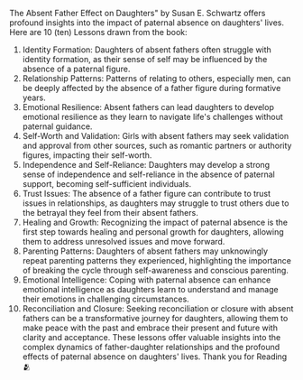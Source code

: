 The Absent Father Effect on Daughters" by Susan E. Schwartz offers profound insights into the impact of paternal absence on daughters' lives. 
Here are 10 (ten) Lessons drawn from the book:
1. Identity Formation: Daughters of absent fathers often struggle with identity formation, as their sense of self may be influenced by the absence of a paternal figure.
2. Relationship Patterns: Patterns of relating to others, especially men, can be deeply affected by the absence of a father figure during formative years.
3. Emotional Resilience: Absent fathers can lead daughters to develop emotional resilience as they learn to navigate life's challenges without paternal guidance.
4. Self-Worth and Validation: Girls with absent fathers may seek validation and approval from other sources, such as romantic partners or authority figures, impacting their self-worth.
5. Independence and Self-Reliance: Daughters may develop a strong sense of independence and self-reliance in the absence of paternal support, becoming self-sufficient individuals.
6. Trust Issues: The absence of a father figure can contribute to trust issues in relationships, as daughters may struggle to trust others due to the betrayal they feel from their absent fathers.
7. Healing and Growth: Recognizing the impact of paternal absence is the first step towards healing and personal growth for daughters, allowing them to address unresolved issues and move forward.
8. Parenting Patterns: Daughters of absent fathers may unknowingly repeat parenting patterns they experienced, highlighting the importance of breaking the cycle through self-awareness and conscious parenting.
9. Emotional Intelligence: Coping with paternal absence can enhance emotional intelligence as daughters learn to understand and manage their emotions in challenging circumstances.
10. Reconciliation and Closure: Seeking reconciliation or closure with absent fathers can be a transformative journey for daughters, allowing them to make peace with the past and embrace their present and future with clarity and acceptance.
These lessons offer valuable insights into the complex dynamics of father-daughter relationships and the profound effects of paternal absence on daughters' lives.
Thank you for Reading 🫂 